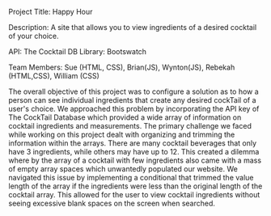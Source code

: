 Project Title: Happy Hour

Description: A site that allows you to view ingredients of a desired cocktail of your choice.

API: The Cocktail DB
Library: Bootswatch

Team Members: Sue (HTML, CSS), Brian(JS), Wynton(JS), Rebekah (HTML,CSS), William (CSS)


The overall objective of this project was to configure a solution as to how a person can see individual ingredients that create any desired cockTail of a user's choice. We approached this problem by incorporating the API key of The CockTail Database which provided a wide array of information on cocktail ingredients and measurements. The primary challenge we faced while working on this project dealt with organizing and trimming the information within the arrays. There are many cocktail beverages that only have 3 ingredients, while others may have up to 12. This created a dilemma where by the array of a cocktail with few ingredients also came with a mass of empty array spaces which unwantedly populated our website. We navigated this issue by implementing a conditional that trimmed the value length of the array if the ingredients were less than the original length of the cocktail array. This allowed for the user to view cocktail ingredients without seeing excessive blank spaces on the screen when searched. 

